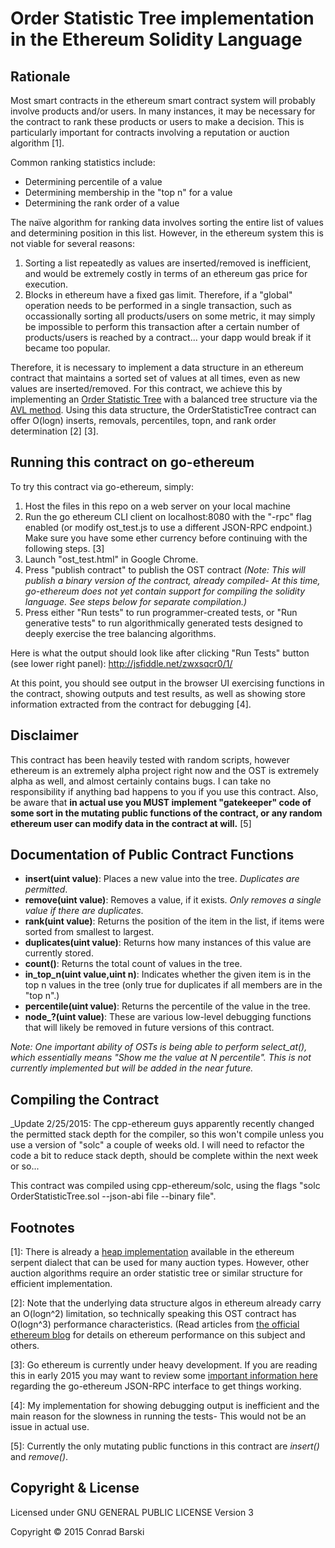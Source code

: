 # Order Statistic Tree implementation in the Ethereum Solidity Language

## Rationale
Most smart contracts in the ethereum smart contract system will probably involve products and/or users. In many instances, it may be necessary for the contract to rank these products or users to make a decision. This is particularly important for contracts involving a reputation or auction algorithm [1].

Common ranking statistics include:

 - Determining percentile of a value
 - Determining membership in the "top n" for a value
 - Determining the rank order of a value

The naïve algorithm for ranking data involves sorting the entire list of values and determining position in this list. However, in the ethereum system this is not viable for several reasons:

 1. Sorting a list repeatedly as values are inserted/removed is inefficient, and would be extremely costly in terms of an ethereum gas price for execution.
 2. Blocks in ethereum have a fixed gas limit. Therefore, if a "global" operation needs to be performed in a single transaction, such as occassionally sorting all products/users on some metric, it may simply be impossible to perform this transaction after a certain number of products/users is reached by a contract... your dapp would break if it became too popular.

Therefore, it is necessary to implement a data structure in an ethereum contract that maintains a sorted set of values at all times, even as new values are inserted/removed. For this contract, we achieve this by implementing an [Order Statistic Tree](http://en.wikipedia.org/wiki/Order_statistic_tree) with a balanced tree structure via the [AVL method](http://en.wikipedia.org/wiki/AVL_tree). Using this data structure, the OrderStatisticTree contract can offer O(logn) inserts, removals, percentiles, topn, and rank order determination [2] [3].

## Running this contract on go-ethereum

To try this contract via go-ethereum, simply:

1. Host the files in this repo on a web server on your local machine
2. Run the go ethereum CLI client on localhost:8080 with the "-rpc" flag enabled (or modify ost_test.js to use a different JSON-RPC endpoint.) Make sure you have some ether currency before continuing with the following steps. [3]
3. Launch "ost_test.html" in Google Chrome.
4. Press "publish contract" to publish the OST contract _(Note: This will publish a binary version of the contract, already compiled- At this time, go-ethereum does not yet contain support for compiling the solidity language. See steps below for separate compilation.)_
5. Press either "Run tests" to run programmer-created tests, or "Run generative tests" to run algorithmically generated tests designed to deeply exercise the tree balancing algorithms.

Here is what the output should look like after clicking "Run Tests" button (see lower right panel): http://jsfiddle.net/zwxsqcr0/1/

At this point, you should see output in the browser UI exercising functions in the contract, showing outputs and test results, as well as showing store information extracted from the contract for debugging [4].

## Disclaimer

This contract has been heavily tested with random scripts, however ethereum is an extremely alpha project right now and the OST is extremely alpha as well, and almost certainly contains bugs. I can take no responsibility if anything bad happens to you if you use this contract. Also, be aware that **in actual use you MUST implement "gatekeeper" code of some sort in the mutating public functions of the contract, or any random ethereum user can modify data in the contract at will.** [5]

## Documentation of Public Contract Functions

 - **insert(uint value)**: Places a new value into the tree. _Duplicates are permitted_.
 - **remove(uint value)**: Removes a value, if it exists. _Only removes a single value if there are duplicates_.
 - **rank(uint value)**: Returns the position of the item in the list, if items were sorted from smallest to largest.
 - **duplicates(uint value)**: Returns how many instances of this value are currently stored.
 - **count()**: Returns the total count of values in the tree.
 - **in_top_n(uint value,uint n)**: Indicates whether the given item is in the top n values in the tree (only true for duplicates if all members are in the "top n".)
 - **percentile(uint value)**: Returns the percentile of the value in the tree.
 - **node_?(uint value)**: These are various low-level debugging functions that will likely be removed in future versions of this contract.

_Note: One important ability of OSTs is being able to perform select_at(), which essentially means "Show me the value at N percentile". This is not currently implemented but will be added in the near future._

## Compiling the Contract

_Update 2/25/2015: The cpp-ethereum guys apparently recently changed the permitted stack depth for the compiler, so this won't compile unless you use a version of "solc" a couple of weeks old. I will need to refactor the code a bit to reduce stack depth, should be complete within the next week or so...

This contract was compiled using cpp-ethereum/solc, using the flags "solc OrderStatisticTree.sol --json-abi file --binary file".

## Footnotes

[1]: There is already a [heap implementation](https://github.com/ethereum/serpent/blob/master/examples/cyberdyne/heap.se) available in the ethereum serpent dialect that can be used for many auction types. However, other auction algorithms require an order statistic tree or similar structure for efficient implementation.

[2]: Note that the underlying data structure algos in ethereum already carry an O(logn^2) limitation, so technically speaking this OST contract has O(logn^3) performance characteristics. (Read articles from [the official ethereum blog](http://blog.ethereum.org) for details on ethereum performance on this subject and others.

[3]: Go ethereum is currently under heavy development. If you are reading this in early 2015 you may want to review some [important information here](http://forum.ethereum.org/discussion/1784/my-working-steps-go-ethereum-cli-json-rpc-chrome-browser-etherum-js-solidity) regarding the go-ethereum JSON-RPC interface to get things working.

[4]: My implementation for showing debugging output is inefficient and the main reason for the slowness in running the tests- This would not be an issue in actual use.

[5]: Currently the only mutating public functions in this contract are *insert()* and *remove()*.

## Copyright & License

Licensed under GNU GENERAL PUBLIC LICENSE Version 3

Copyright © 2015 Conrad Barski